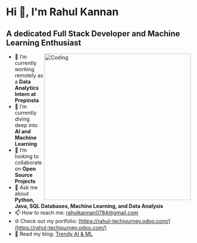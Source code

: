 # Hi 👋, I'm Rahul Kannan
## A dedicated Full Stack Developer and Machine Learning Enthusiast

<img align="right" alt="Coding" width="400" src="https://i.pinimg.com/originals/e1/f3/41/e1f3413bf5036045713341394f617225.gif">

- 🔭 I’m currently working remotely as a **Data Analytics Intern at Prepinsta**
- 🌱 I’m currently diving deep into **AI and Machine Learning**
- 👯 I’m looking to collaborate on **Open Source Projects**
- 💬 Ask me about **Python, Java, SQL Databases, Machine Learning, and Data Analysis**
- 📫 How to reach me: [rahulkannan0784@gmail.com](mailto:rahulkannan0784@gmail.com)
- 🌐 Check out my portfolio: [https://rahul-techjourney.odoo.com/](https://rahul-techjourney.odoo.com/)
- 📝 Read my blog: [Trendy AI & ML](https://trendyaiml.blogspot.com/)
